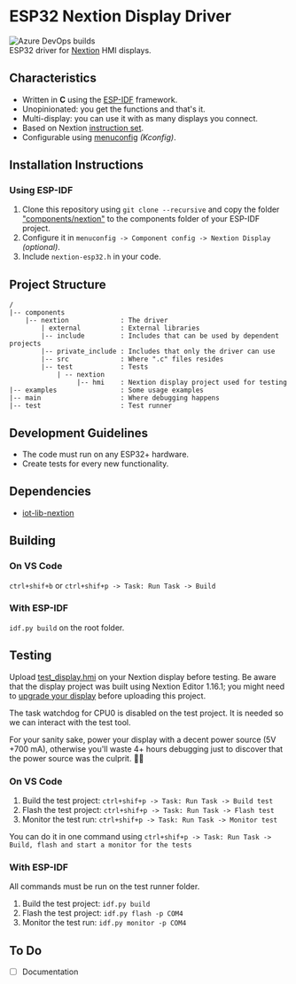 # ESP32 Nextion Display Driver

![Azure DevOps builds](https://img.shields.io/azure-devops/build/gfurtadoalmeida/GitHub/39?)  
ESP32 driver for [Nextion](https://nextion.tech/) HMI displays.  

## Characteristics

* Written in **C** using the [ESP-IDF](https://github.com/espressif/esp-idf) framework.
* Unopinionated: you get the functions and that's it.
* Multi-display: you can use it with as many displays you connect.
* Based on Nextion [instruction set](https://nextion.tech/instruction-set/).
* Configurable using [menuconfig](https://docs.espressif.com/projects/esp-idf/en/latest/esp32/api-reference/kconfig.html) _(Kconfig)_.

## Installation Instructions

### Using ESP-IDF

1. Clone this repository using `git clone --recursive` and copy the folder ["components/nextion"](/components/nextion/) to the components folder of your ESP-IDF project.
2. Configure it in `menuconfig -> Component config -> Nextion Display` _(optional)_.
3. Include `nextion-esp32.h` in your code.

## Project Structure

```text
/
|-- components
    |-- nextion             : The driver
        | external          : External libraries
        |-- include         : Includes that can be used by dependent projects
        |-- private_include : Includes that only the driver can use
        |-- src             : Where ".c" files resides
        |-- test            : Tests
            | -- nextion
                 |-- hmi    : Nextion display project used for testing
|-- examples                : Some usage examples
|-- main                    : Where debugging happens
|-- test                    : Test runner
```

## Development Guidelines

* The code must run on any ESP32+ hardware.
* Create tests for every new functionality.

## Dependencies

* [iot-lib-nextion](https://github.com/gfurtadoalmeida/iot-lib-nextion)

## Building

### On VS Code

```ctrl+shif+b``` or ```ctrl+shif+p -> Task: Run Task -> Build```

### With ESP-IDF

```idf.py build``` on the root folder.

## Testing

Upload [test_display.hmi](/components/nextion/test/nextion/hmi/) on your Nextion display before testing. Be aware that the display project was built using Nextion Editor 1.16.1; you might need to [upgrade your display](https://nextion.tech/faq-items/using-legacy-nextion-devices/) before uploading this project.  

The task watchdog for CPU0 is disabled on the test project. It is needed so we can interact with the test tool.  

For your sanity sake, power your display with a decent power source (5V +700 mA), otherwise you'll waste 4+ hours debugging just to discover that the power source was the culprit. 🤦‍♂️

### On VS Code

1. Build the test project: `ctrl+shif+p -> Task: Run Task -> Build test`
2. Flash the test project: `ctrl+shif+p -> Task: Run Task -> Flash test`
3. Monitor the test run: `ctrl+shif+p -> Task: Run Task -> Monitor test`

You can do it in one command using `ctrl+shif+p -> Task: Run Task -> Build, flash and start a monitor for the tests`

### With ESP-IDF

All commands must be run on the test runner folder.

1. Build the test project: `idf.py build`
2. Flash the test project: `idf.py flash -p COM4`
3. Monitor the test run: `idf.py monitor -p COM4`

## To Do

* [ ] Documentation
